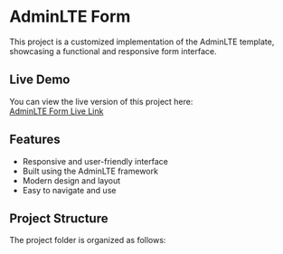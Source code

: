 # AdminLTE Form

This project is a customized implementation of the AdminLTE template, showcasing a functional and responsive form interface.

## Live Demo

You can view the live version of this project here:  
[AdminLTE Form Live Link](https://mdjakiulrashidkhan.github.io/AdminLTE-form/dist/pages/index.html)

## Features

- Responsive and user-friendly interface
- Built using the AdminLTE framework
- Modern design and layout
- Easy to navigate and use

## Project Structure

The project folder is organized as follows:

